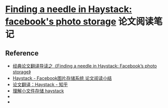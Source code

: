 # [Finding a needle in Haystack: facebook's photo storage](https://dl.acm.org/citation.cfm?id=1924943.1924947) 论文阅读笔记




## Reference

- [经典论文翻译导读之《Finding a needle in Haystack: Facebook’s photo storage》](http://www.importnew.com/3292.html)
- [Haystack - Facebook图片存储系统 论文阅读小结](https://www.cnblogs.com/yuki-lau/archive/2013/03/29/2988594.html)
- [论文翻译：Haystack - 知乎](https://zhuanlan.zhihu.com/p/61552881)
- [理解小文件存储 haystack](https://www.jianshu.com/p/29bd95e5db20)
- []()
- []()